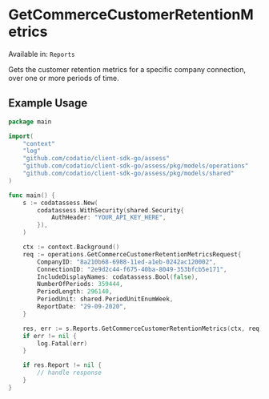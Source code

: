 # GetCommerceCustomerRetentionMetrics
Available in: `Reports`

Gets the customer retention metrics for a specific company connection, over one or more periods of time.

## Example Usage
```go
package main

import(
	"context"
	"log"
	"github.com/codatio/client-sdk-go/assess"
	"github.com/codatio/client-sdk-go/assess/pkg/models/operations"
	"github.com/codatio/client-sdk-go/assess/pkg/models/shared"
)

func main() {
    s := codatassess.New(
        codatassess.WithSecurity(shared.Security{
            AuthHeader: "YOUR_API_KEY_HERE",
        }),
    )

    ctx := context.Background()    
    req := operations.GetCommerceCustomerRetentionMetricsRequest{
        CompanyID: "8a210b68-6988-11ed-a1eb-0242ac120002",
        ConnectionID: "2e9d2c44-f675-40ba-8049-353bfcb5e171",
        IncludeDisplayNames: codatassess.Bool(false),
        NumberOfPeriods: 359444,
        PeriodLength: 296140,
        PeriodUnit: shared.PeriodUnitEnumWeek,
        ReportDate: "29-09-2020",
    }

    res, err := s.Reports.GetCommerceCustomerRetentionMetrics(ctx, req)
    if err != nil {
        log.Fatal(err)
    }

    if res.Report != nil {
        // handle response
    }
}
```
